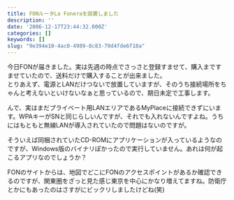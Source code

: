 ```yaml
---
title: FONルータLa Foneraを設置しました
description: ''
date: '2006-12-17T23:44:32.000Z'
categories: []
keywords: []
slug: "9e394e10-4ac0-4989-8c83-79d4fde6f18a"
---
```

今日FONが届きました。実は先週の時点でさっさと登録すませて、購入まですませていたので、送料だけで購入することが出来ました。  
とりあえず、電源とLANだけつないで放置していますが、そのうち接続場所をちゃんと考えないといけないなぁと思っているので、期日未定で工事します。

んで、実はまだプライベート用LANエリアであるMyPlaceに接続できずにいます。WPAキーがSNと同じらしいんですが、それでも入れないんですよね。うちにはもともと無線LANが導入されていたので問題はないのですが。

そういえば同梱されていたCD-ROMにアプリケーションが入っているようなのですが、Windows版のバイナリぽかったので実行していません。あれは何が起こるアプリなのでしょうか？

FONのサイトからは、地図でどこにFONのアクセスポイントがあるか確認できるのですが、関東圏をざっと見た感じ東京を中心にかなり増えてますね。防衛庁とかにもあったのはさすがにビックリしましたけどね(笑)